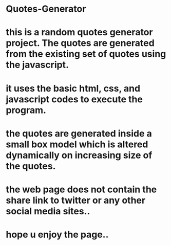 # Quotes-Generator
# this is a random quotes generator project. The quotes are generated from the existing set of quotes using the javascript.
# it uses the basic html, css, and javascript codes to execute the program.
# the quotes are generated inside a small box model which is altered dynamically on increasing size of the quotes.
# the web page does not contain the share link to twitter or any other social media sites..

# hope u enjoy the page..
